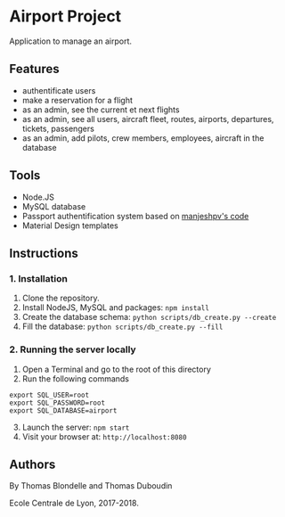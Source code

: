 # Airport Project

Application to manage an airport.

## Features
- authentificate users
- make a reservation for a flight
- as an admin, see the current et next flights
- as an admin, see all users, aircraft fleet, routes, airports, departures, tickets, passengers
- as an admin, add pilots, crew members, employees, aircraft in the database

## Tools
- Node.JS
- MySQL database
- Passport authentification system based on [manjeshpv's code](https://github.com/manjeshpv/node-express-passport-mysql)
- Material Design templates

## Instructions

### 1. Installation
1. Clone the repository.
2. Install NodeJS, MySQL and packages: `npm install`
3. Create the database schema: `python scripts/db_create.py --create`
4. Fill the database: `python scripts/db_create.py --fill`

### 2. Running the server locally
1. Open a Terminal and go to the root of this directory
2. Run the following commands
``` 
export SQL_USER=root
export SQL_PASSWORD=root
export SQL_DATABASE=airport
```
3. Launch the server: `npm start`
3. Visit your browser at: `http://localhost:8080`


## Authors

By Thomas Blondelle and Thomas Duboudin

Ecole Centrale de Lyon, 2017-2018.


